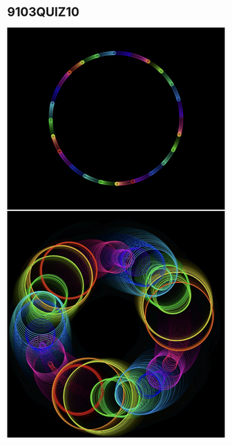 # 9103QUIZ10

![example!](/assets/WechatIMG90.jpg "example")
![example!](/assets/WechatIMG91.jpg "example")